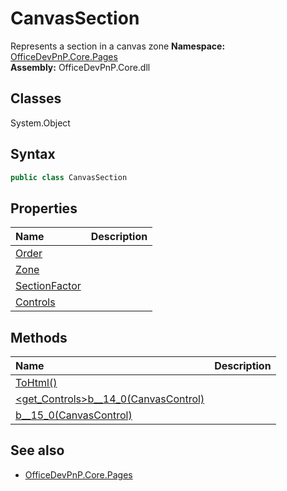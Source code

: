 # CanvasSection
Represents a section in a canvas zone
**Namespace:** [OfficeDevPnP.Core.Pages](OfficeDevPnP.Core.Pages.md)  
**Assembly:** OfficeDevPnP.Core.dll  
## Classes
System.Object  
## Syntax
```C#
public class CanvasSection
```
## Properties
|**Name**|**Description**|
|:-----|:-----|
| [Order](CanvasSection.Order.md) | 
| [Zone](CanvasSection.Zone.md) | 
| [SectionFactor](CanvasSection.SectionFactor.md) | 
| [Controls](CanvasSection.Controls.md) | 
## Methods
|**Name**|**Description**|
|:-----|:-----|
| [ToHtml()](CanvasSectionToHtml.md) | 
| [<get_Controls>b__14_0(CanvasControl)](CanvasSection<get_Controls>b__14_0CanvasControl.md) | 
| [<ToHtml>b__15_0(CanvasControl)](CanvasSection<ToHtml>b__15_0CanvasControl.md) | 
## See also
- [OfficeDevPnP.Core.Pages](OfficeDevPnP.Core.Pages.md)
